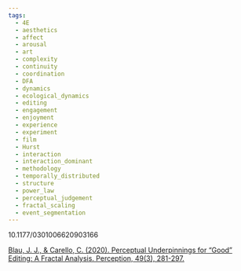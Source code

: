 ```yaml
---
tags:
  - 4E
  - aesthetics
  - affect
  - arousal
  - art
  - complexity
  - continuity
  - coordination
  - DFA
  - dynamics
  - ecological_dynamics
  - editing
  - engagement
  - enjoyment
  - experience
  - experiment
  - film
  - Hurst
  - interaction
  - interaction_dominant
  - methodology
  - temporally_distributed
  - structure
  - power_law
  - perceptual_judgement
  - fractal_scaling
  - event_segmentation
---
```

10.1177/0301006620903166

[Blau, J. J., & Carello, C. (2020). Perceptual Underpinnings for “Good” Editing: A Fractal Analysis. Perception, 49(3), 281-297.](https://journals.sagepub.com/doi/pdf/10.1177/0301006620903166?casa_token=vdTQtmZ9h4AAAAAA:mCbMc27SH0B9OCljZ7RN2lDW2zVDflzN5KC8UYBsV8bwxMRs315krJHJ7A2qRWxqS2qkATFazEPH)